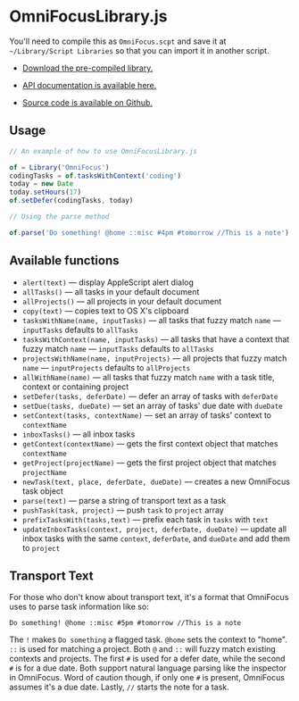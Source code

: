 # OmniFocusLibrary.js

You'll need to compile this as `OmniFocus.scpt` and save it at `~/Library/Script Libraries` so that you can import it in another script.

- [Download the pre-compiled library.](http://pixelsnatch.com/omnifocus/OmniFocus.scpt)

- [API documentation is available here.](http://pixelsnatch.com/omnifocus/doc/index.html)

- [Source code is available on Github.](http://github.com/brandonpittman/omnifocus)

## Usage

~~~javascript
// An example of how to use OmniFocusLibrary.js

of = Library('OmniFocus')
codingTasks = of.tasksWithContext('coding')
today = new Date
today.setHours(17)
of.setDefer(codingTasks, today)

// Using the parse method

of.parse('Do something! @home ::misc #4pm #tomorrow //This is a note')
~~~

## Available functions

- `alert(text)` — display AppleScript alert dialog
- `allTasks()` — all tasks in your default document
- `allProjects()` — all projects in your default document
- `copy(text)` — copies text to OS X's clipboard
- `tasksWithName(name, inputTasks)` — all tasks that fuzzy match `name` — `inputTasks` defaults to `allTasks`
- `tasksWithContext(name, inputTasks)` — all tasks that have a context that fuzzy match `name` — `inputTasks` defaults to `allTasks`
- `projectsWithName(name, inputProjects)` — all projects that fuzzy match `name` — `inputProjects` defaults to `allProjects`
- `allWithName(name)` — all tasks that fuzzy match `name` with a task title, context or containing project
- `setDefer(tasks, deferDate)` — defer an array of tasks with `deferDate`
- `setDue(tasks, dueDate)` — set an array of tasks' due date with `dueDate`
- `setContext(tasks, contextName)` — set an array of tasks' context to `contextName`
- `inboxTasks()` — all inbox tasks
- `getContext(contextName)` — gets the first context object that matches `contextName`
- `getProject(projectName)` — gets the first project object that matches `projectName`
- `newTask(text, place, deferDate, dueDate)` — creates a new OmniFocus task object
- `parse(text)` — parse a string of transport text as a task
- `pushTask(task, project)` — push `task` to `project` array
- `prefixTasksWith(tasks,text)` — prefix each task in `tasks` with `text`
- `updateInboxTasks(context, project, deferDate, dueDate)` — update all inbox tasks with the same `context`, `deferDate`, and `dueDate` and add them to `project`

## Transport Text

For those who don't know about transport text, it's a format that OmniFocus uses to parse task information like so:

`Do something! @home ::misc #5pm #tomorrow //This is a note`

The `!` makes `Do something` a flagged task. `@home` sets the context to "home". `::` is used for matching a project. Both `@` and `::` will fuzzy match existing contexts and projects. The first `#` is used for a defer date, while the second `#` is for a due date. Both support natural language parsing like the inspector in OmniFocus. Word of caution though, if only one `#` is present, OmniFocus assumes it's a due date. Lastly, `//` starts the note for a task.
